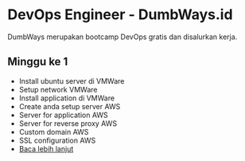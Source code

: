 # **DevOps Engineer - DumbWays.id**
DumbWays merupakan bootcamp DevOps gratis dan disalurkan kerja.

## **Minggu ke 1**
- Install ubuntu server di VMWare
- Setup network VMWare
- Install application di VMWare
- Create anda setup server AWS
- Server for application AWS
- Server for reverse proxy AWS
- Custom domain AWS
- SSL configuration AWS
- [Baca lebih lanjut](week-1/README.md)